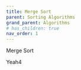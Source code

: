 ```yaml
---
title: Merge Sort
parent: Sorting Algorithms
grand_parent: Algorithms
# has_children: true
nav_order: 1
---
```


Merge Sort

Yeah4